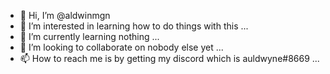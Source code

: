 - 👋 Hi, I’m @aldwinmgn
- 👀 I’m interested in learning how to do things with this ...
- 🌱 I’m currently learning nothing ...
- 💞️ I’m looking to collaborate on nobody else yet ...
- 📫 How to reach me is by getting my discord which is auldwyne#8669 ...

<!---
aldwinmgn/aldwinmgn is a ✨ special ✨ repository because its `README.md` (this file) appears on your GitHub profile.
You can click the Preview link to take a look at your changes.
--->
